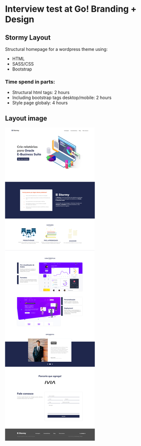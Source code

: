 # Interview test at Go! Branding + Design

## Stormy Layout

Structural homepage for a wordpress theme using:

- HTML
- SASS/CSS
- Bootstrap

### Time spend in parts:

- Structural html tags: 2 hours
- Including bootstrap tags desktop/mobile: 2 hours
- Style page globaly: 4 hours

## Layout image

![alt text](https://github.com/drigues/stormy/blob/master/img/homepage.png)
